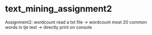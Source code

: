 # text_mining_assignment2
Assignment2: wordcount
 read a txt file -> wordcount most 20 common words in tje text -> directly print on console
 
